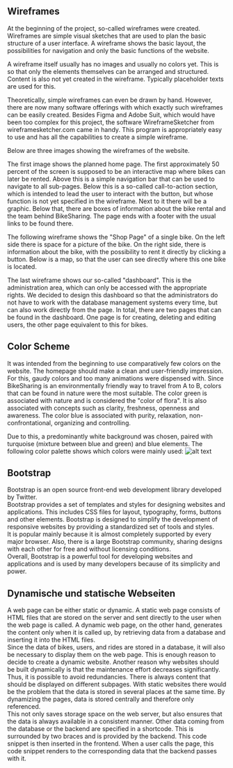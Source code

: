 ## Wireframes
At the beginning of the project, so-called wireframes were created. Wireframes are simple visual sketches that are used to plan the basic structure of a user interface. A wireframe shows the basic layout, the possibilities for navigation and only the basic functions of the website.   

A wireframe itself usually has no images and usually no colors yet. This is so that only the elements themselves can be arranged and structured. Content is also not yet created in the wireframe. Typically placeholder texts are used for this.   

Theoretically, simple wireframes can even be drawn by hand. However, there are now many software offerings with which exactly such wireframes can be easily created. Besides Figma and Adobe Suit, which would have been too complex for this project, the software WireframeSketcher from wireframesketcher.com came in handy. This program is appropriately easy to use and has all the capabilities to create a simple wireframe.  

Below are three images showing the wireframes of the website.   

The first image shows the planned home page. The first approximately 50 percent of the screen is supposed to be an interactive map where bikes can later be rented. Above this is a simple navigation bar that can be used to navigate to all sub-pages. Below this is a so-called call-to-action section, which is intended to lead the user to interact with the button, but whose function is not yet specified in the wireframe. Next to it there will be a graphic. Below that, there are boxes of information about the bike rental and the team behind BikeSharing. The page ends with a footer with the usual links to be found there. 

The following wireframe shows the "Shop Page" of a single bike. On the left side there is space for a picture of the bike. On the right side, there is information about the bike, with the possibility to rent it directly by clicking a button. Below is a map, so that the user can see directly where this one bike is located. 

The last wireframe shows our so-called "dashboard". This is the administration area, which can only be accessed with the appropriate rights. We decided to design this dashboard so that the administrators do not have to work with the database management systems every time, but can also work directly from the page. In total, there are two pages that can be found in the dashboard. One page is for creating, deleting and editing users, the other page equivalent to this for bikes.

## Color Scheme
It was intended from the beginning to use comparatively few colors on the website. The homepage should make a clean and user-friendly impression. For this, gaudy colors and too many animations were dispensed with. 
Since BikeSharing is an environmentally friendly way to travel from A to B, colors that can be found in nature were the most suitable. The color green is associated with nature and is considered the "color of flora". It is also associated with concepts such as clarity, freshness, openness and awareness. The color blue is associated with purity, relaxation, non-confrontational, organizing and controlling.

Due to this, a predominantly white background was chosen, paired with turquoise (mixture between blue and green) and blue elements.
The following color palette shows which colors were mainly used:
![alt text](https://gitlab.rlp.net/software-engineering/2022/bike-sharing/-/raw/docu/jonas/deliverables/ColorScheme.png)


## Bootstrap
Bootstrap is an open source front-end web development library developed by Twitter.  
Bootstrap provides a set of templates and styles for designing websites and applications. This includes CSS files for layout, typography, forms, buttons and other elements. Bootstrap is designed to simplify the development of responsive websites by providing a standardized set of tools and styles.  
It is popular mainly because it is almost completely supported by every major browser. Also, there is a large Bootstrap community, sharing designs with each other for free and without licensing conditions.  
Overall, Bootstrap is a powerful tool for developing websites and applications and is used by many developers because of its simplicity and power.


## Dynamische und statische Webseiten
A web page can be either static or dynamic. A static web page consists of HTML files that are stored on the server and sent directly to the user when the web page is called. A dynamic web page, on the other hand, generates the content only when it is called up, by retrieving data from a database and inserting it into the HTML files.  
Since the data of bikes, users, and rides are stored in a database, it will also be necessary to display them on the web page. This is enough reason to decide to create a dynamic website. 
Another reason why websites should be built dynamically is that the maintenance effort decreases significantly. Thus, it is possible to avoid redundancies. There is always content that should be displayed on different subpages. With static websites there would be the problem that the data is stored in several places at the same time. By dynamizing the pages, data is stored centrally and therefore only referenced.  
This not only saves storage space on the web server, but also ensures that the data is always available in a consistent manner. 
Other data coming from the database or the backend are specified in a shortcode. This is surrounded by two braces and is provided by the backend. This code snippet is then inserted in the frontend. When a user calls the page, this code snippet renders to the corresponding data that the backend passes with it.
